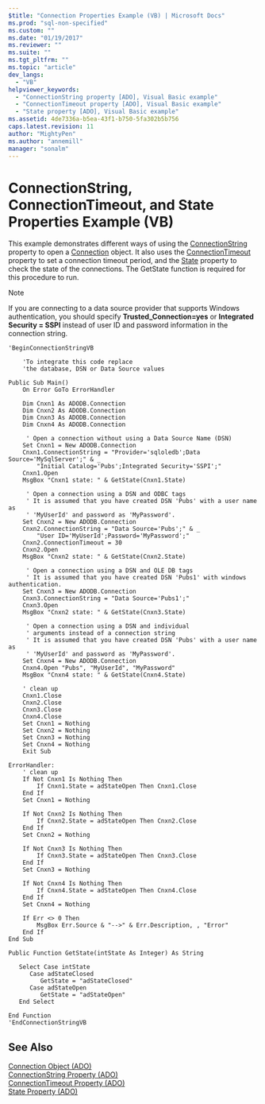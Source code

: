 ```yaml
---
$title: "Connection Properties Example (VB) | Microsoft Docs"
ms.prod: "sql-non-specified"
ms.custom: ""
ms.date: "01/19/2017"
ms.reviewer: ""
ms.suite: ""
ms.tgt_pltfrm: ""
ms.topic: "article"
dev_langs: 
  - "VB"
helpviewer_keywords: 
  - "ConnectionString property [ADO], Visual Basic example"
  - "ConnectionTimeout property [ADO], Visual Basic example"
  - "State property [ADO], Visual Basic example"
ms.assetid: 4de7336a-b5ea-43f1-b750-5fa302b5b756
caps.latest.revision: 11
author: "MightyPen"
ms.author: "annemill"
manager: "sonalm"
---
```

# ConnectionString, ConnectionTimeout, and State Properties Example (VB)
This example demonstrates different ways of using the [ConnectionString](../../../ado/reference/ado-api/connectionstring-property-ado.md) property to open a [Connection](../../../ado/reference/ado-api/connection-object-ado.md) object. It also uses the [ConnectionTimeout](../../../ado/reference/ado-api/connectiontimeout-property-ado.md) property to set a connection timeout period, and the [State](../../../ado/reference/ado-api/state-property-ado.md) property to check the state of the connections. The GetState function is required for this procedure to run.  
  
> [!NOTE]
>  If you are connecting to a data source provider that supports Windows authentication, you should specify **Trusted_Connection=yes** or **Integrated Security = SSPI** instead of user ID and password information in the connection string.  
  
```  
'BeginConnectionStringVB  
  
    'To integrate this code replace  
    'the database, DSN or Data Source values  
  
Public Sub Main()  
    On Error GoTo ErrorHandler  
  
    Dim Cnxn1 As ADODB.Connection  
    Dim Cnxn2 As ADODB.Connection  
    Dim Cnxn3 As ADODB.Connection  
    Dim Cnxn4 As ADODB.Connection  
  
     ' Open a connection without using a Data Source Name (DSN)  
    Set Cnxn1 = New ADODB.Connection  
    Cnxn1.ConnectionString = "Provider='sqloledb';Data Source='MySqlServer';" & _  
        "Initial Catalog='Pubs';Integrated Security='SSPI';"  
    Cnxn1.Open  
    MsgBox "Cnxn1 state: " & GetState(Cnxn1.State)  
  
     ' Open a connection using a DSN and ODBC tags  
     ' It is assumed that you have created DSN 'Pubs' with a user name as  
     ' 'MyUserId' and password as 'MyPassword'.  
    Set Cnxn2 = New ADODB.Connection  
    Cnxn2.ConnectionString = "Data Source='Pubs';" & _  
        "User ID='MyUserId';Password='MyPassword';"  
    Cnxn2.ConnectionTimeout = 30  
    Cnxn2.Open  
    MsgBox "Cnxn2 state: " & GetState(Cnxn2.State)  
  
     ' Open a connection using a DSN and OLE DB tags  
     ' It is assumed that you have created DSN 'Pubs1' with windows authentication.  
    Set Cnxn3 = New ADODB.Connection  
    Cnxn3.ConnectionString = "Data Source='Pubs1';"  
    Cnxn3.Open  
    MsgBox "Cnxn2 state: " & GetState(Cnxn3.State)  
  
     ' Open a connection using a DSN and individual  
     ' arguments instead of a connection string  
     ' It is assumed that you have created DSN 'Pubs' with a user name as  
     ' 'MyUserId' and password as 'MyPassword'.  
    Set Cnxn4 = New ADODB.Connection  
    Cnxn4.Open "Pubs", "MyUserId", "MyPassword"  
    MsgBox "Cnxn4 state: " & GetState(Cnxn4.State)  
  
    ' clean up  
    Cnxn1.Close  
    Cnxn2.Close  
    Cnxn3.Close  
    Cnxn4.Close  
    Set Cnxn1 = Nothing  
    Set Cnxn2 = Nothing  
    Set Cnxn3 = Nothing  
    Set Cnxn4 = Nothing  
    Exit Sub  
  
ErrorHandler:  
    ' clean up  
    If Not Cnxn1 Is Nothing Then  
        If Cnxn1.State = adStateOpen Then Cnxn1.Close  
    End If  
    Set Cnxn1 = Nothing  
  
    If Not Cnxn2 Is Nothing Then  
        If Cnxn2.State = adStateOpen Then Cnxn2.Close  
    End If  
    Set Cnxn2 = Nothing  
  
    If Not Cnxn3 Is Nothing Then  
        If Cnxn3.State = adStateOpen Then Cnxn3.Close  
    End If  
    Set Cnxn3 = Nothing  
  
    If Not Cnxn4 Is Nothing Then  
        If Cnxn4.State = adStateOpen Then Cnxn4.Close  
    End If  
    Set Cnxn4 = Nothing  
  
    If Err <> 0 Then  
        MsgBox Err.Source & "-->" & Err.Description, , "Error"  
    End If  
End Sub  
  
Public Function GetState(intState As Integer) As String  
  
   Select Case intState  
      Case adStateClosed  
         GetState = "adStateClosed"  
      Case adStateOpen  
         GetState = "adStateOpen"  
   End Select  
  
End Function  
'EndConnectionStringVB  
```  
  
## See Also  
 [Connection Object (ADO)](../../../ado/reference/ado-api/connection-object-ado.md)   
 [ConnectionString Property (ADO)](../../../ado/reference/ado-api/connectionstring-property-ado.md)   
 [ConnectionTimeout Property (ADO)](../../../ado/reference/ado-api/connectiontimeout-property-ado.md)   
 [State Property (ADO)](../../../ado/reference/ado-api/state-property-ado.md)
